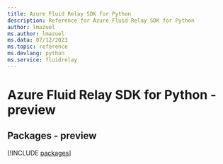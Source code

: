 ```yaml
---
title: Azure Fluid Relay SDK for Python
description: Reference for Azure Fluid Relay SDK for Python
author: lmazuel
ms.author: lmazuel
ms.data: 07/12/2023
ms.topic: reference
ms.devlang: python
ms.service: fluidrelay
---
```

# Azure Fluid Relay SDK for Python - preview
## Packages - preview
[!INCLUDE [packages](fluid-relay-index.md)]